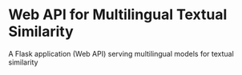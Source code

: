 # Web API for Multilingual Textual Similarity
A Flask application (Web API) serving multilingual models for textual similarity 
